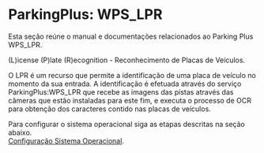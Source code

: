 # ParkingPlus: WPS_LPR

Esta seção reúne o manual e documentações relacionados ao Parking Plus WPS_LPR.

(L)icense (P)late (R)ecognition - Reconhecimento de Placas de Veículos.

O LPR é um recurso que permite a identificação de uma placa de veículo no momento da sua entrada. 
A identificação é efetuada através do serviço ParkingPlus:WPS_LPR que recebe as imagens das pistas 
através das câmeras que estão instaladas para este fim, e executa o processo de OCR para obtenção 
dos caracteres contido nas placas de veículos.

Para configurar o sistema operacional siga as etapas descritas na seção abaixo.  
[Configuração Sistema Operacional](configuracao_sistema_operacional.md).